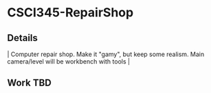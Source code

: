 # CSCI345-RepairShop

## Details
| Computer repair shop. Make it "gamy", but keep some realism. Main camera/level will be workbench with tools |

## Work TBD

